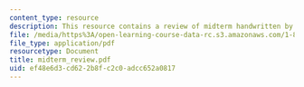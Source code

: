 ```yaml
---
content_type: resource
description: This resource contains a review of midterm handwritten by the Instructor.
file: /media/https%3A/open-learning-course-data-rc.s3.amazonaws.com/1-85-water-and-wastewater-treatment-engineering-spring-2006/ef48e6d3cd622b8fc2c0adcc652a0817_midterm_review.pdf
file_type: application/pdf
resourcetype: Document
title: midterm_review.pdf
uid: ef48e6d3-cd62-2b8f-c2c0-adcc652a0817
---
```

